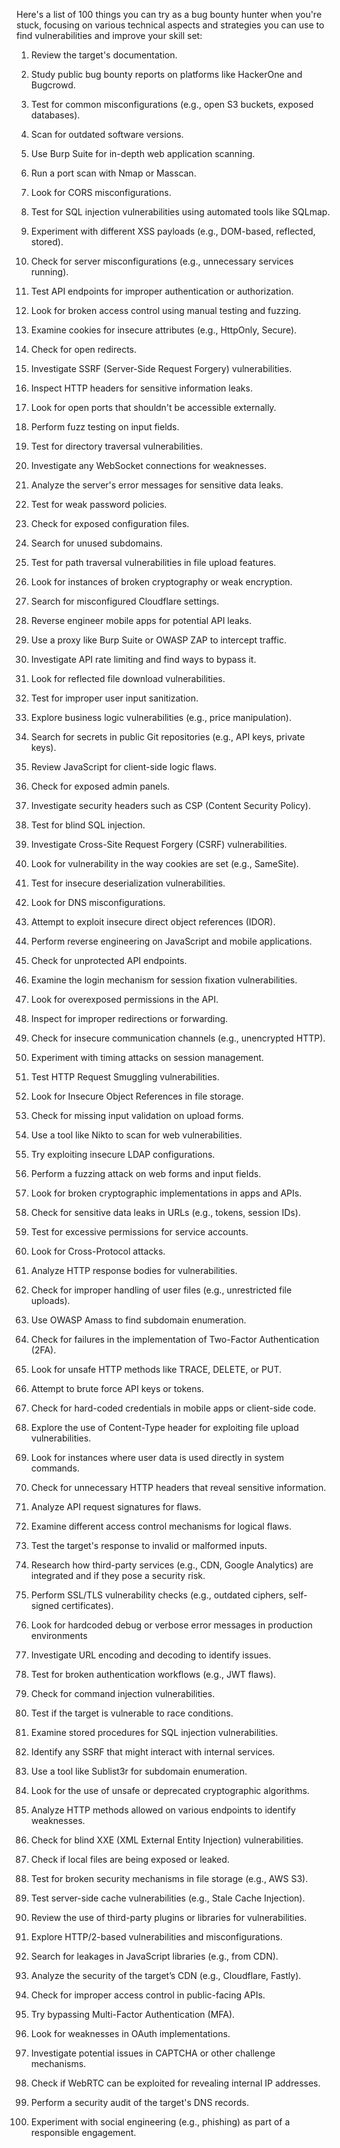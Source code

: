 
Here's a list of 100 things you can try as a bug bounty hunter when you're stuck, focusing on various technical aspects and strategies you can use to find vulnerabilities and improve your skill set:

1. Review the target's documentation.

2. Study public bug bounty reports on platforms like HackerOne and Bugcrowd.

3. Test for common misconfigurations (e.g., open S3 buckets, exposed databases).

4. Scan for outdated software versions.

5. Use Burp Suite for in-depth web application scanning.

6. Run a port scan with Nmap or Masscan.

7. Look for CORS misconfigurations.

8. Test for SQL injection vulnerabilities using automated tools like SQLmap.

9. Experiment with different XSS payloads (e.g., DOM-based, reflected, stored).

10. Check for server misconfigurations (e.g., unnecessary services running).

11. Test API endpoints for improper authentication or authorization.

12. Look for broken access control using manual testing and fuzzing.

13. Examine cookies for insecure attributes (e.g., HttpOnly, Secure).

14. Check for open redirects.

15. Investigate SSRF (Server-Side Request Forgery) vulnerabilities.

16. Inspect HTTP headers for sensitive information leaks.

17. Look for open ports that shouldn't be accessible externally.

18. Perform fuzz testing on input fields.

19. Test for directory traversal vulnerabilities.

20. Investigate any WebSocket connections for weaknesses.

21. Analyze the server's error messages for sensitive data leaks.

22. Test for weak password policies.

23. Check for exposed configuration files.

24. Search for unused subdomains.

25. Test for path traversal vulnerabilities in file upload features.

26. Look for instances of broken cryptography or weak encryption.

27. Search for misconfigured Cloudflare settings.

28. Reverse engineer mobile apps for potential API leaks.

29. Use a proxy like Burp Suite or OWASP ZAP to intercept traffic.

30. Investigate API rate limiting and find ways to bypass it.

31. Look for reflected file download vulnerabilities.

32. Test for improper user input sanitization.

33. Explore business logic vulnerabilities (e.g., price manipulation).

34. Search for secrets in public Git repositories (e.g., API keys, private keys).

35. Review JavaScript for client-side logic flaws.

36. Check for exposed admin panels.

37. Investigate security headers such as CSP (Content Security Policy).

38. Test for blind SQL injection.

39. Investigate Cross-Site Request Forgery (CSRF) vulnerabilities.

40. Look for vulnerability in the way cookies are set (e.g., SameSite).

41. Test for insecure deserialization vulnerabilities.

42. Look for DNS misconfigurations.

43. Attempt to exploit insecure direct object references (IDOR).

44. Perform reverse engineering on JavaScript and mobile applications.

45. Check for unprotected API endpoints.

46. Examine the login mechanism for session fixation vulnerabilities.

47. Look for overexposed permissions in the API.

48. Inspect for improper redirections or forwarding.

49. Check for insecure communication channels (e.g., unencrypted HTTP).

50. Experiment with timing attacks on session management.

51. Test HTTP Request Smuggling vulnerabilities.




52. Look for Insecure Object References in file storage.

53. Check for missing input validation on upload forms.

54. Use a tool like Nikto to scan for web vulnerabilities.

55. Try exploiting insecure LDAP configurations.

56. Perform a fuzzing attack on web forms and input fields.

57. Look for broken cryptographic implementations in apps and APIs.

58. Check for sensitive data leaks in URLs (e.g., tokens, session IDs).

59. Test for excessive permissions for service accounts.

60. Look for Cross-Protocol attacks.

61. Analyze HTTP response bodies for vulnerabilities.

62. Check for improper handling of user files (e.g., unrestricted file uploads).

63. Use OWASP Amass to find subdomain enumeration.



64. Check for failures in the implementation of Two-Factor Authentication (2FA).

65. Look for unsafe HTTP methods like TRACE, DELETE, or PUT.

66. Attempt to brute force API keys or tokens.

67. Check for hard-coded credentials in mobile apps or client-side code.

68. Explore the use of Content-Type header for exploiting file upload vulnerabilities.

69. Look for instances where user data is used directly in system commands.

70. Check for unnecessary HTTP headers that reveal sensitive information.

71. Analyze API request signatures for flaws.

72. Examine different access control mechanisms for logical flaws.

73. Test the target's response to invalid or malformed inputs.

74. Research how third-party services (e.g., CDN, Google Analytics) are integrated and if they pose a security risk.

75. Perform SSL/TLS vulnerability checks (e.g., outdated ciphers, self-signed certificates).

76. Look for hardcoded debug or verbose error messages in production environments



77. Investigate URL encoding and decoding to identify issues.

78. Test for broken authentication workflows (e.g., JWT flaws).

79. Check for command injection vulnerabilities.

80. Test if the target is vulnerable to race conditions.

81. Examine stored procedures for SQL injection vulnerabilities.

82. Identify any SSRF that might interact with internal services.

83. Use a tool like Sublist3r for subdomain enumeration.

84. Look for the use of unsafe or deprecated cryptographic algorithms.

85. Analyze HTTP methods allowed on various endpoints to identify weaknesses.

86. Check for blind XXE (XML External Entity Injection) vulnerabilities.

87. Check if local files are being exposed or leaked.

88. Test for broken security mechanisms in file storage (e.g., AWS S3).

89. Test server-side cache vulnerabilities (e.g., Stale Cache Injection).

90. Review the use of third-party plugins or libraries for vulnerabilities.

91. Explore HTTP/2-based vulnerabilities and misconfigurations.

92. Search for leakages in JavaScript libraries (e.g., from CDN).

93. Analyze the security of the target’s CDN (e.g., Cloudflare, Fastly).



94. Check for improper access control in public-facing APIs.

95. Try bypassing Multi-Factor Authentication (MFA).

96. Look for weaknesses in OAuth implementations.

97. Investigate potential issues in CAPTCHA or other challenge mechanisms.

98. Check if WebRTC can be exploited for revealing internal IP addresses.

99. Perform a security audit of the target's DNS records.

100. Experiment with social engineering (e.g., phishing) as part of a responsible engagement.
